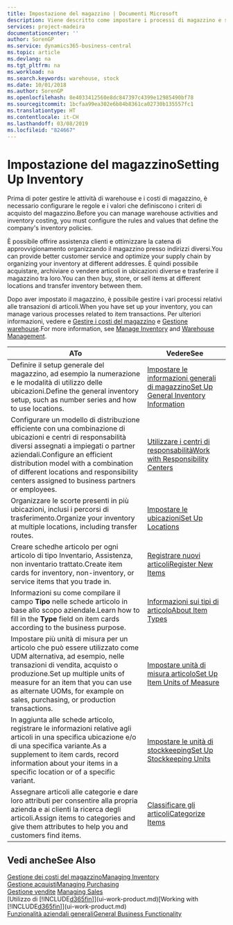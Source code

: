 ```yaml
---
title: Impostazione del magazzino | Documenti Microsoft
description: Viene descritto come impostare i processi di magazzino e stock, inclusi i percorsi di trasferimento e le ubicazioni, come le warehouse.
services: project-madeira
documentationcenter: ''
author: SorenGP
ms.service: dynamics365-business-central
ms.topic: article
ms.devlang: na
ms.tgt_pltfrm: na
ms.workload: na
ms.search.keywords: warehouse, stock
ms.date: 10/01/2018
ms.author: SorenGP
ms.openlocfilehash: 8e4033412560e8dc847397c4399e12985490bf78
ms.sourcegitcommit: 1bcfaa99ea302e6b84b8361ca02730b135557fc1
ms.translationtype: HT
ms.contentlocale: it-CH
ms.lasthandoff: 03/08/2019
ms.locfileid: "824667"
---
```

# <a name="setting-up-inventory"></a><span data-ttu-id="794df-103">Impostazione del magazzino</span><span class="sxs-lookup"><span data-stu-id="794df-103">Setting Up Inventory</span></span>
<span data-ttu-id="794df-104">Prima di poter gestire le attività di warehouse e i costi di magazzino, è necessario configurare le regole e i valori che definiscono i criteri di acquisto del magazzino.</span><span class="sxs-lookup"><span data-stu-id="794df-104">Before you can manage warehouse activities and inventory costing, you must configure the rules and values that define the company's inventory policies.</span></span>

<span data-ttu-id="794df-105">È possibile offrire assistenza clienti e ottimizzare la catena di approvvigionamento organizzando il magazzino presso indirizzi diversi.</span><span class="sxs-lookup"><span data-stu-id="794df-105">You can provide better customer service and optimize your supply chain by organizing your inventory at different addresses.</span></span> <span data-ttu-id="794df-106">È quindi possibile acquistare, archiviare o vendere articoli in ubicazioni diverse e trasferire il magazzino tra loro.</span><span class="sxs-lookup"><span data-stu-id="794df-106">You can then buy, store, or sell items at different locations and transfer inventory between them.</span></span>

<span data-ttu-id="794df-107">Dopo aver impostato il magazzino, è possibile gestire i vari processi relativi alle transazioni di articoli.</span><span class="sxs-lookup"><span data-stu-id="794df-107">When you have set up your inventory, you can manage various processes related to item transactions.</span></span> <span data-ttu-id="794df-108">Per ulteriori informazioni, vedere e [Gestire i costi del magazzino](inventory-manage-inventory.md) e [Gestione warehouse](warehouse-manage-warehouse.md).</span><span class="sxs-lookup"><span data-stu-id="794df-108">For more information, see [Manage Inventory](inventory-manage-inventory.md) and [Warehouse Management](warehouse-manage-warehouse.md).</span></span>

| <span data-ttu-id="794df-109">A</span><span class="sxs-lookup"><span data-stu-id="794df-109">To</span></span> | <span data-ttu-id="794df-110">Vedere</span><span class="sxs-lookup"><span data-stu-id="794df-110">See</span></span> |
| --- | --- |
| <span data-ttu-id="794df-111">Definire il setup generale del magazzino, ad esempio la numerazione e le modalità di utilizzo delle ubicazioni.</span><span class="sxs-lookup"><span data-stu-id="794df-111">Define the general inventory setup, such as number series and how to use locations.</span></span> |[<span data-ttu-id="794df-112">Impostare le informazioni generali di magazzino</span><span class="sxs-lookup"><span data-stu-id="794df-112">Set Up General Inventory Information</span></span>](inventory-how-setup-general.md) |
|<span data-ttu-id="794df-113">Configurare un modello di distribuzione efficiente con una combinazione di ubicazioni e centri di responsabilità diversi assegnati a impiegati o partner aziendali.</span><span class="sxs-lookup"><span data-stu-id="794df-113">Configure an efficient distribution model with a combination of different locations and responsibility centers assigned to business partners or employees.</span></span>|[<span data-ttu-id="794df-114">Utilizzare i centri di responsabilità</span><span class="sxs-lookup"><span data-stu-id="794df-114">Work with Responsibility Centers</span></span>](inventory-responsibility-centers.md)|
| <span data-ttu-id="794df-115">Organizzare le scorte presenti in più ubicazioni, inclusi i percorsi di trasferimento.</span><span class="sxs-lookup"><span data-stu-id="794df-115">Organize your inventory at multiple locations, including transfer routes.</span></span> |[<span data-ttu-id="794df-116">Impostare le ubicazioni</span><span class="sxs-lookup"><span data-stu-id="794df-116">Set Up Locations</span></span>](inventory-how-register-new-items.md) |
| <span data-ttu-id="794df-117">Creare schedhe articolo per ogni articolo di tipo Inventario, Assistenza, non inventario trattato.</span><span class="sxs-lookup"><span data-stu-id="794df-117">Create item cards for inventory, non-inventory, or service items that you trade in.</span></span> |[<span data-ttu-id="794df-118">Registrare nuovi articoli</span><span class="sxs-lookup"><span data-stu-id="794df-118">Register New Items</span></span>](inventory-how-register-new-items.md) |
|<span data-ttu-id="794df-119">Informazioni su come compilare il campo **Tipo** nelle schede articolo in base allo scopo aziendale.</span><span class="sxs-lookup"><span data-stu-id="794df-119">Learn how to fill in the **Type** field on item cards according to the business purpose.</span></span>|[<span data-ttu-id="794df-120">Informazioni sui tipi di articolo</span><span class="sxs-lookup"><span data-stu-id="794df-120">About Item Types</span></span>](inventory-about-item-types.md)| 
|<span data-ttu-id="794df-121">Impostare più unità di misura per un articolo che può essere utilizzato come UDM alternativa, ad esempio, nelle transazioni di vendita, acquisto o produzione.</span><span class="sxs-lookup"><span data-stu-id="794df-121">Set up multiple units of measure for an item that you can use as alternate UOMs, for example on sales, purchasing, or production transactions.</span></span>|[<span data-ttu-id="794df-122">Impostare unità di misura articolo</span><span class="sxs-lookup"><span data-stu-id="794df-122">Set Up Item Units of Measure</span></span>](inventory-how-setup-units-of-measure.md)|
|<span data-ttu-id="794df-123">In aggiunta alle schede articolo, registrare le informazioni relative agli articoli in una specifica ubicazione e/o di una specifica variante.</span><span class="sxs-lookup"><span data-stu-id="794df-123">As a supplement to item cards, record information about your items in a specific location or of a specific variant.</span></span>|[<span data-ttu-id="794df-124">Impostare le unità di stockkeeping</span><span class="sxs-lookup"><span data-stu-id="794df-124">Set Up Stockkeeping Units</span></span>](inventory-how-to-set-up-stockkeeping-units.md)|
| <span data-ttu-id="794df-125">Assegnare articoli alle categorie e dare loro attributi per consentire alla propria azienda e ai clienti la ricerca degli articoli.</span><span class="sxs-lookup"><span data-stu-id="794df-125">Assign items to categories and give them attributes to help you and customers find items.</span></span> |[<span data-ttu-id="794df-126">Classificare gli articoli</span><span class="sxs-lookup"><span data-stu-id="794df-126">Categorize Items</span></span>](inventory-how-categorize-items.md) |

## <a name="see-also"></a><span data-ttu-id="794df-127">Vedi anche</span><span class="sxs-lookup"><span data-stu-id="794df-127">See Also</span></span>
[<span data-ttu-id="794df-128">Gestione dei costi del magazzino</span><span class="sxs-lookup"><span data-stu-id="794df-128">Managing Inventory</span></span>](inventory-manage-inventory.md)  
[<span data-ttu-id="794df-129">Gestione acquisti</span><span class="sxs-lookup"><span data-stu-id="794df-129">Managing Purchasing</span></span>](purchasing-manage-purchasing.md)  
<span data-ttu-id="794df-130">[Gestione vendite](sales-manage-sales.md)  </span><span class="sxs-lookup"><span data-stu-id="794df-130">[Managing Sales](sales-manage-sales.md)  </span></span>  
<span data-ttu-id="794df-131">[Utilizzo di [!INCLUDE[d365fin](includes/d365fin_md.md)]](ui-work-product.md)</span><span class="sxs-lookup"><span data-stu-id="794df-131">[Working with [!INCLUDE[d365fin](includes/d365fin_md.md)]](ui-work-product.md)</span></span>  
[<span data-ttu-id="794df-132">Funzionalità aziendali generali</span><span class="sxs-lookup"><span data-stu-id="794df-132">General Business Functionality</span></span>](ui-across-business-areas.md)
